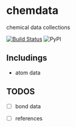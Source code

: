 # chemdata
chemical data collections

[![Build Status](https://travis-ci.org/atomse/chemdata.svg?branch=master)](https://travis-ci.org/atomse/chemdata)
![PyPI](https://img.shields.io/pypi/v/chemdata.svg)

## Includings

* atom data



## TODOS

* [ ] bond data
* [ ] references

